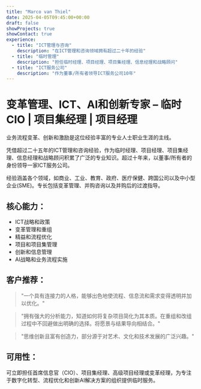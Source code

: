 ```yaml
---
title: "Marco van Thiel"
date: 2025-04-05T09:45:00+00:00
draft: false
showProjects: true
showContact: true
experience:
  - title: "ICT管理与咨询"
    description: "在ICT管理和咨询领域拥有超过二十年的经验"
  - title: "临时管理"
    description: "担任临时经理、项目经理、项目集经理、信息经理和战略顾问"
  - title: "ICT服务公司"
    description: "作为董事/所有者领导ICT服务公司10年"
---
```


# 变革管理、ICT、AI和创新专家 – 临时CIO | 项目集经理 | 项目经理

业务流程变革、创新和激励是这位经验丰富的专业人士职业生涯的主线。

凭借超过二十五年的ICT管理和咨询经验，作为临时经理、项目经理、项目集经理、信息经理和战略顾问积累了广泛的专业知识。超过十年来，以董事/所有者的身份领导一家ICT服务公司。

经验涵盖各个领域，如商业、工业、教育、政府、医疗保健、跨国公司以及中小型企业(SME)。专长包括变革管理、并购咨询以及并购后的过渡指导。

## 核心能力：

* ICT战略和政策
* 变革管理和重组
* 精益和流程优化
* 项目和项目集管理
* 创新和信息管理
* AI战略和业务流程实施

## 客户推荐：

> "一个具有连接力的人格，能够出色地使流程、信息流和需求变得透明并加以优化。"

> "拥有强大的分析能力，知道如何将复杂项目简化为其本质。在重组和改组过程中不回避做出明确的选择。将愿景与结果导向相结合。"

> "思维创新且富有创造力，部分源于对艺术、文化和技术发展的广泛兴趣。"

## 可用性：

可立即担任首席信息官（CIO）、项目集经理、高级项目经理或变革经理，为专注于数字化转型、流程优化和创新AI解决方案的组织提供临时服务。
